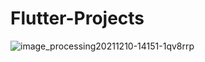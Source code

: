 # Flutter-Projects
![image_processing20211210-14151-1qv8rrp](https://github.com/manuelsalinas-mx/Flutter-Projects/assets/110424672/75c41152-bce1-46ed-b4d8-8dc0d42ef809)
